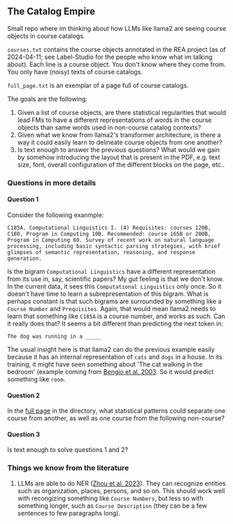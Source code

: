 ## The Catalog Empire

Small repo where im thinking about how LLMs like llama2 are seeing course objects in course catalogs.

`courses.txt` contains the course objects annotated in the REA project (as of 2024-04-11; see Label-Studio for the people who know what im talking about). Each line is a course object. You don't know where they come from. You only have (noisy) texts of course catalogs.

`full_page.txt` is an exemplar of a page full of course catalogs.

The goals are the following:

1. Given a list of course objects, are there statistical regularities that would lead FMs to have a different representations of words in the course objects than same words used in non-course catalog contexts?
1. Given what we know from llama2's transformer architecture, is there a way it could easily learn to delineate course objects from one another?
1. Is text enough to answer the previous questions? What would we gain by somehow introducing the layout that is present in the PDF, e.g. text size, font, overall configuration of the different blocks on the page, etc..

### Questions in more details

#### Question 1

Consider the following exanmple:
```
C185A. Computational Linguistics I. (4) Requisites: courses 120B, C180, Program in Computing 10B. Recommended: course 165B or 200B, Program in Computing 60. Survey of recent work on natural language processing, including basic syntactic parsing strategies, with brief glimpses of semantic representation, reasoning, and response generation.
```
Is the bigram `Computational Linguistics` have a different representation from its use in, say, scientific papers? My gut feeling is that we don't know. In the current data, it sees this `Computational Linguistics` only once. So it doesn't have time to learn a subrepresentation of this bigram. What is perhaps constant is that such bigrams are surrounded by something like a `Course Number` and `Prequisites`. Again, that would mean llama2 needs to learn that something like `C185A` is a course number, and works as such. Can it really does that? It seems a bit different than predicting the next token in:
```
The dog was running in a _____
```
The usual insight here is that llama2 can do the previous example easily because it has an internal representation of `cats` and `dogs` in a house. In its training, it might have seen something about 'The cat walking in the bedroom' (example coming from [Bengio et al. 2003](https://www.jmlr.org/papers/volume3/bengio03a/bengio03a.pdf). So it would predict something like `room`.

#### Question 2

In the [full page](https://github.com/jstonge/catempire/blob/main/single_full_page.txt) in the directory, what statistical patterns could separate one course from another, as well as one course from the following non-course?

#### Question 3

Is text enough to solve questions 1 and 2?

### Things we know from the literature

1. LLMs are able to do NER ([Zhou et al. 2023](https://universal-ner.github.io/)). They can recognize entities such as organization, places, persons, and so on. This should work well with recongizing something like `Course Numbers`, but less so with something longer, such as `Course Description` (they can be a few sentences to few paragraphs long).
